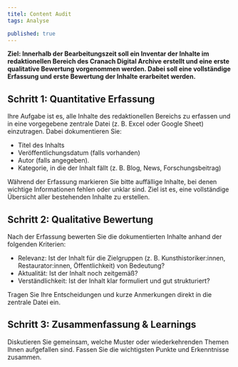 ```yaml
---
titel: Content Audit
tags: Analyse

published: true
---
```





**Ziel: Innerhalb der Bearbeitungszeit soll ein Inventar der Inhalte im redaktionellen Bereich des Cranach Digital Archive erstellt und eine erste qualitative Bewertung vorgenommen werden. Dabei soll eine vollständige Erfassung und erste Bewertung der Inhalte erarbeitet werden.**



<div class="is-medium">

## Schritt 1: Quantitative Erfassung

Ihre Aufgabe ist es, alle Inhalte des redaktionellen Bereichs zu erfassen und in eine vorgegebene zentrale Datei (z. B. Excel oder Google Sheet) einzutragen. Dabei dokumentieren Sie:
- Titel des Inhalts
- Veröffentlichungsdatum (falls vorhanden)
- Autor (falls angegeben).
- Kategorie, in die der Inhalt fällt (z. B. Blog, News, Forschungsbeitrag)

Während der Erfassung markieren Sie bitte auffällige Inhalte, bei denen wichtige Informationen fehlen oder unklar sind. Ziel ist es, eine vollständige Übersicht aller bestehenden Inhalte zu erstellen.


## Schritt 2: Qualitative Bewertung 

Nach der Erfassung bewerten Sie die dokumentierten Inhalte anhand der folgenden Kriterien:
- Relevanz: Ist der Inhalt für die Zielgruppen (z. B. Kunsthistoriker:innen, Restaurator:innen, Öffentlichkeit) von Bedeutung?
- Aktualität: Ist der Inhalt noch zeitgemäß?
- Verständlichkeit: Ist der Inhalt klar formuliert und gut strukturiert?

Tragen Sie Ihre Entscheidungen und kurze Anmerkungen direkt in die zentrale Datei ein.


## Schritt 3: Zusammenfassung & Learnings

Diskutieren Sie gemeinsam, welche Muster oder wiederkehrenden Themen Ihnen aufgefallen sind. Fassen Sie die wichtigsten Punkte und Erkenntnisse zusammen.

</div>




















